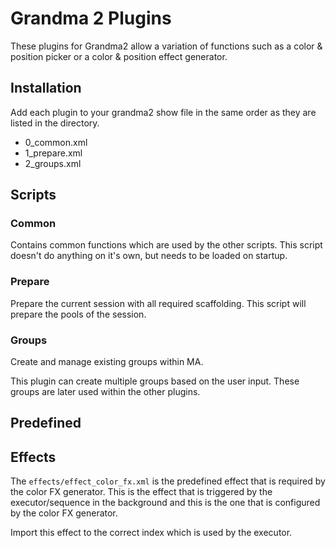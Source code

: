 # Grandma 2 Plugins

These plugins for Grandma2 allow a variation of functions such as a color & position picker
or a color & position effect generator.

## Installation

Add each plugin to your grandma2 show file in the same order as they are listed in the directory.

- 0_common.xml
- 1_prepare.xml
- 2_groups.xml

## Scripts

### Common

Contains common functions which are used by the other scripts.
This script doesn't do anything on it's own, but needs to be loaded on startup.

### Prepare

Prepare the current session with all required scaffolding.
This script will prepare the pools of the session.

### Groups

Create and manage existing groups within MA.

This plugin can create multiple groups based on the user input.
These groups are later used within the other plugins.

## Predefined

## Effects

The `effects/effect_color_fx.xml` is the predefined effect that is required 
by the color FX generator. This is the effect that is triggered by 
the executor/sequence in the background and this is the one that is configured 
by the color FX generator.

Import this effect to the correct index which is used by the executor.